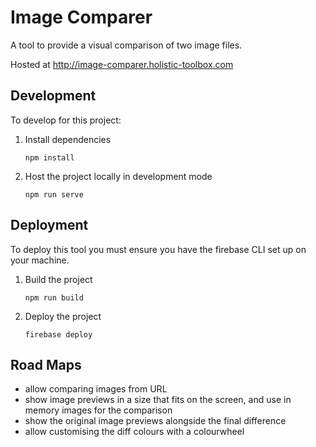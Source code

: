 # Image Comparer

A tool to provide a visual comparison of two image files.

Hosted at http://image-comparer.holistic-toolbox.com

## Development
To develop for this project:
1. Install dependencies
	```
	npm install
	```
2. Host the project locally in development mode
	```
	npm run serve
	```

## Deployment
To deploy this tool you must ensure you have the firebase CLI set up on your machine.
1. Build the project
	```
	npm run build
	```
2. Deploy the project
	```
	firebase deploy
	```

## Road Maps
- allow comparing images from URL
- show image previews in a size that fits on the screen, and use in memory images for the comparison
- show the original image previews alongside the final difference
- allow customising the diff colours with a colourwheel